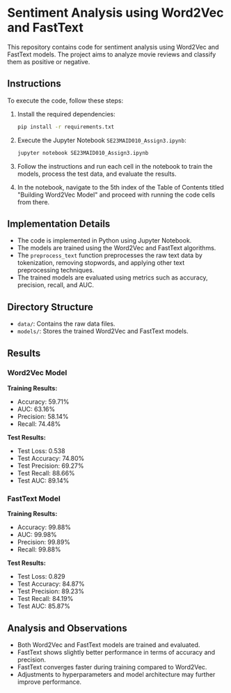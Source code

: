 # Sentiment Analysis using Word2Vec and FastText

This repository contains code for sentiment analysis using Word2Vec and FastText models. The project aims to analyze movie reviews and classify them as positive or negative.

## Instructions

To execute the code, follow these steps:

1. Install the required dependencies:

   ```bash
   pip install -r requirements.txt
   ```

2. Execute the Jupyter Notebook `SE23MAID010_Assign3.ipynb`:

   ```bash
   jupyter notebook SE23MAID010_Assign3.ipynb
   ```

5. Follow the instructions and run each cell in the notebook to train the models, process the test data, and evaluate the results.

6. In the notebook, navigate to the 5th index of the Table of Contents titled "Building Word2Vec Model" and proceed with running the code cells from there.

## Implementation Details

- The code is implemented in Python using Jupyter Notebook.
- The models are trained using the Word2Vec and FastText algorithms.
- The `preprocess_text` function preprocesses the raw text data by tokenization, removing stopwords, and applying other text preprocessing techniques.
- The trained models are evaluated using metrics such as accuracy, precision, recall, and AUC.

## Directory Structure

- `data/`: Contains the raw data files.
- `models/`: Stores the trained Word2Vec and FastText models.

## Results

### Word2Vec Model

**Training Results:**
- Accuracy: 59.71%
- AUC: 63.16%
- Precision: 58.14%
- Recall: 74.48%

**Test Results:**
- Test Loss: 0.538
- Test Accuracy: 74.80%
- Test Precision: 69.27%
- Test Recall: 88.66%
- Test AUC: 89.14%

### FastText Model

**Training Results:**
- Accuracy: 99.88%
- AUC: 99.98%
- Precision: 99.89%
- Recall: 99.88%

**Test Results:**
- Test Loss: 0.829
- Test Accuracy: 84.87%
- Test Precision: 89.23%
- Test Recall: 84.19%
- Test AUC: 85.87%

## Analysis and Observations

- Both Word2Vec and FastText models are trained and evaluated.
- FastText shows slightly better performance in terms of accuracy and precision.
- FastText converges faster during training compared to Word2Vec.
- Adjustments to hyperparameters and model architecture may further improve performance.
